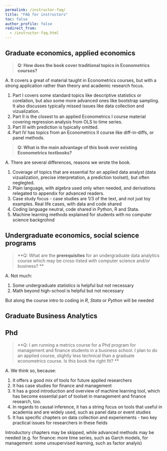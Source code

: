 ```yaml
---
permalink: /instructor-faq/
title: "FAQ for instructors"
toc: false
author_profile: false
redirect_from:
  - /instructor-faq.html
---
```


## Graduate economics, applied economics

>**Q: How does the book cover traditional topics in Econometrics courses?**

A. It covers a great of material taught in Econometrics courses, but with a strong application rather than theory and academic research focus.

1. Part I covers some standard topics like descriptive statistics or corelation, but also some more advanced ones like bootstrap sampling. It also discusses typically missed issues like data collection and vizualization. 
2. Part II is the closest to an applied Econometrics I course material covering regression analysis from OLS to time series. 
3. Part III with prediction is typically omitted. 
4. Part IV has topics from an Econometrics II course like diff-in-diffs, or panel methods. 



>**Q: What is the main advantage of this book over existing Econometrics textbooks?**

A. There are several differences, reasons we wrote the book.
1. Coverage of topics that are essential for an applied data analyst (data vizualization, precise interpretation, a prediction toolset), but often neglegted.
2. Plain language, with algebra used only when needed, and derivations relegated to appendix for advanced readers. 
3. Case study focus - case studies are 1/3 of the text, and not just toy examples. Real life cases, with data and code shared 
4. Coding language neutral, code shared in Python, R and Stata. 
5. Machine learning methods explained for students with no computer science backgrohnd


## Undergraduate economics, social science programs

>**Q: What are the **prerequisites** for an undergraduate data analytics course which may be cross-listed with computer science and/or business? **

A. Not much:
1. Some undergraduate statistics is helpful but not necessary
2. Math beyond high-school is helpful but not necessary

But along the course intro to coding in *R*, *Stata* or *Python* will be needed



## Graduate Business Analytics



## Phd
>**Q: I am running a metrics course for a Phd program for management and finance students in a business school. I plan to do an applied course, slightly less technical than a graduate econometrics course. Is this book the right fit? **

A. We think so, because:
1. It offers a good mix of tools for future applied researchers
2. It has case studies for finance and management 
3. It has a good introduction and overview of machine learning tool, which has become essential part of toolset in management and finance research, too. 
4. In regards to causal inference, it has a string focus on tools that useful in academia and are widely used, such as panel data or event studies
5. It has specific chapters on data collection and experiements - two key practical issues for researchers in these fields

Introductory chapters may be skipped, while advanced methods may be needed  (e.g. for finance: more time series, such as Garch models, for management: some unsupervised learning, such as factor analyis)


